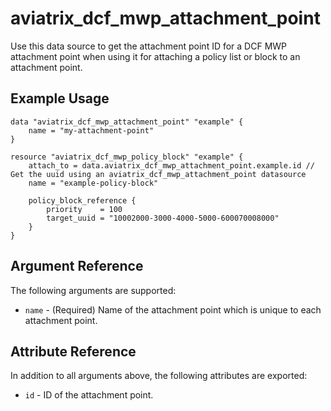# aviatrix_dcf_mwp_attachment_point

Use this data source to get the attachment point ID for a DCF MWP attachment point when using it for attaching a policy list or block to an attachment point.

## Example Usage

```hcl
data "aviatrix_dcf_mwp_attachment_point" "example" {
    name = "my-attachment-point"
}

resource "aviatrix_dcf_mwp_policy_block" "example" {
    attach_to = data.aviatrix_dcf_mwp_attachment_point.example.id // Get the uuid using an aviatrix_dcf_mwp_attachment_point datasource
    name = "example-policy-block"
    
    policy_block_reference {
        priority    = 100
        target_uuid = "10002000-3000-4000-5000-600070008000"
    }
}
```

## Argument Reference

The following arguments are supported:

* `name` - (Required) Name of the attachment point which is unique to each attachment point.

## Attribute Reference

In addition to all arguments above, the following attributes are exported:

* `id` - ID of the attachment point.
